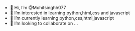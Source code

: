 - 👋 Hi, I’m @Mohitsinghh077
- 👀 I’m interested in learning python,html,css and javascript
- 🌱 I’m currently learning python,css,html,javascript
- 💞️ I’m looking to collaborate on ...
  

<!---
Mohitsinghh077/Mohitsinghh077 is a ✨ special ✨ repository because its `README.md` (this file) appears on your GitHub profile.
You can click the Preview link to take a look at your changes.
--->
